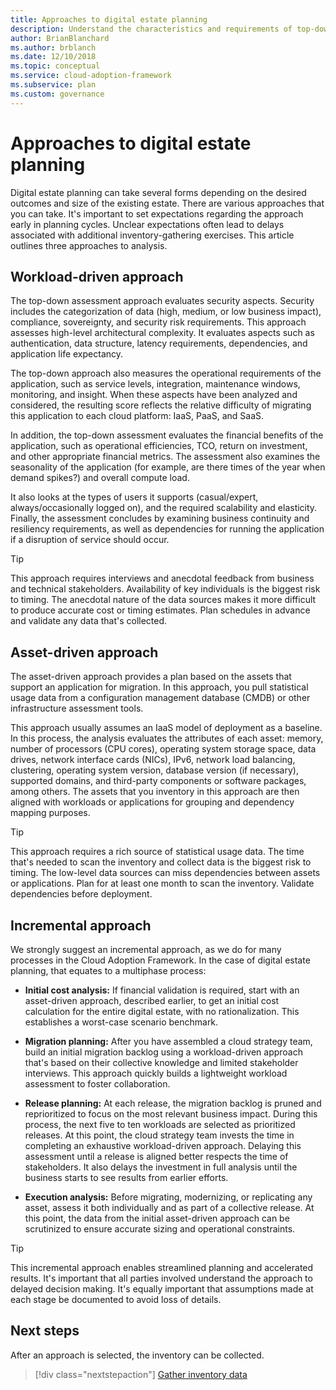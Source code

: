 ```yaml
---
title: Approaches to digital estate planning
description: Understand the characteristics and requirements of top-down workload-driven, asset-driven, or incremental approaches to digital estate planning.
author: BrianBlanchard
ms.author: brblanch
ms.date: 12/10/2018
ms.topic: conceptual
ms.service: cloud-adoption-framework
ms.subservice: plan
ms.custom: governance
---
```


# Approaches to digital estate planning

Digital estate planning can take several forms depending on the desired outcomes and size of the existing estate. There are various approaches that you can take. It's important to set expectations regarding the approach early in planning cycles. Unclear expectations often lead to delays associated with additional inventory-gathering exercises. This article outlines three approaches to analysis.

## Workload-driven approach

The top-down assessment approach evaluates security aspects. Security includes the categorization of data (high, medium, or low business impact), compliance, sovereignty, and security risk requirements. This approach assesses high-level architectural complexity. It evaluates aspects such as authentication, data structure, latency requirements, dependencies, and application life expectancy.

The top-down approach also measures the operational requirements of the application, such as service levels, integration, maintenance windows, monitoring, and insight. When these aspects have been analyzed and considered, the resulting score reflects the relative difficulty of migrating this application to each cloud platform: IaaS, PaaS, and SaaS.

In addition, the top-down assessment evaluates the financial benefits of the application, such as operational efficiencies, TCO, return on investment, and other appropriate financial metrics. The assessment also examines the seasonality of the application (for example, are there times of the year when demand spikes?) and overall compute load.

It also looks at the types of users it supports (casual/expert, always/occasionally logged on), and the required scalability and elasticity. Finally, the assessment concludes by examining business continuity and resiliency requirements, as well as dependencies for running the application if a disruption of service should occur.

> [!TIP]
> This approach requires interviews and anecdotal feedback from business and technical stakeholders. Availability of key individuals is the biggest risk to timing. The anecdotal nature of the data sources makes it more difficult to produce accurate cost or timing estimates. Plan schedules in advance and validate any data that's collected.

## Asset-driven approach

The asset-driven approach provides a plan based on the assets that support an application for migration. In this approach, you pull statistical usage data from a configuration management database (CMDB) or other infrastructure assessment tools.

This approach usually assumes an IaaS model of deployment as a baseline. In this process, the analysis evaluates the attributes of each asset: memory, number of processors (CPU cores), operating system storage space, data drives, network interface cards (NICs), IPv6, network load balancing, clustering, operating system version, database version (if necessary), supported domains, and third-party components or software packages, among others. The assets that you inventory in this approach are then aligned with workloads or applications for grouping and dependency mapping purposes.

> [!TIP]
> This approach requires a rich source of statistical usage data. The time that's needed to scan the inventory and collect data is the biggest risk to timing. The low-level data sources can miss dependencies between assets or applications. Plan for at least one month to scan the inventory. Validate dependencies before deployment.

## Incremental approach

We strongly suggest an incremental approach, as we do for many processes in the Cloud Adoption Framework. In the case of digital estate planning, that equates to a multiphase process:

- **Initial cost analysis:** If financial validation is required, start with an asset-driven approach, described earlier, to get an initial cost calculation for the entire digital estate, with no rationalization. This establishes a worst-case scenario benchmark.

- **Migration planning:** After you have assembled a cloud strategy team, build an initial migration backlog using a workload-driven approach that's based on their collective knowledge and limited stakeholder interviews. This approach quickly builds a lightweight workload assessment to foster collaboration.

- **Release planning:** At each release, the migration backlog is pruned and reprioritized to focus on the most relevant business impact. During this process, the next five to ten workloads are selected as prioritized releases. At this point, the cloud strategy team invests the time in completing an exhaustive workload-driven approach. Delaying this assessment until a release is aligned better respects the time of stakeholders. It also delays the investment in full analysis until the business starts to see results from earlier efforts.

- **Execution analysis:** Before migrating, modernizing, or replicating any asset, assess it both individually and as part of a collective release. At this point, the data from the initial asset-driven approach can be scrutinized to ensure accurate sizing and operational constraints.

> [!TIP]
> This incremental approach enables streamlined planning and accelerated results. It's important that all parties involved understand the approach to delayed decision making. It's equally important that assumptions made at each stage be documented to avoid loss of details.

## Next steps

After an approach is selected, the inventory can be collected.

> [!div class="nextstepaction"]
> [Gather inventory data](./inventory.md)
